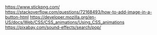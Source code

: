 https://www.stickpng.com/
https://stackoverflow.com/questions/72168493/how-to-add-image-in-a-button-html
https://developer.mozilla.org/en-US/docs/Web/CSS/CSS_animations/Using_CSS_animations
https://pixabay.com/sound-effects/search/pop/
